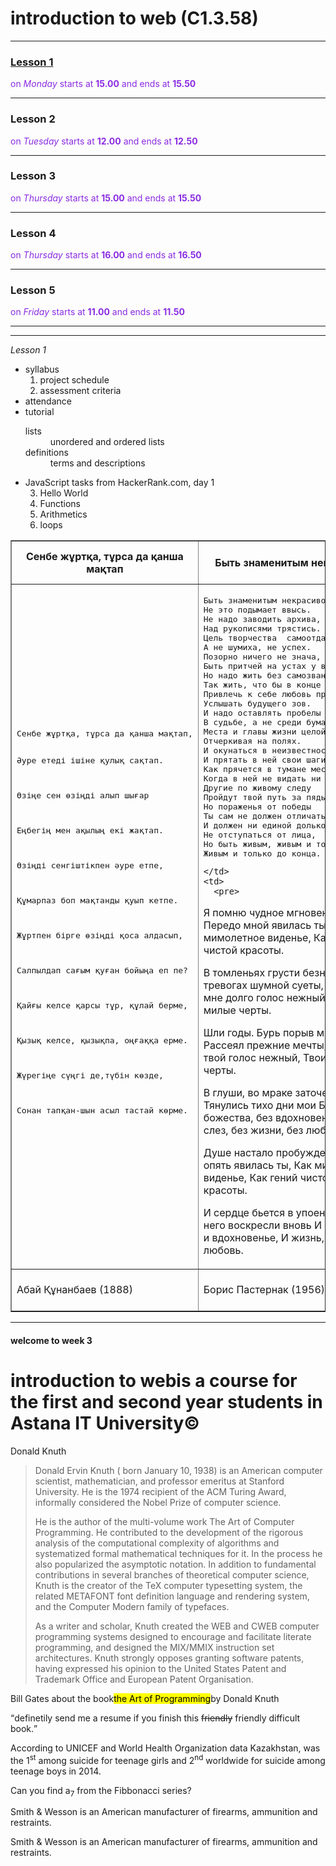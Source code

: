 <!DOCTYPE html>
<html>
<head>
  <style>
.schedule {
  color:blueviolet;
}
  </style>
<meta charset="utf-8">
<title>IT-1902</title>
</head>
<body>
<h1>introduction to web (C1.3.58)</h1>
<hr>
<h3><a href="#L1">Lesson 1</a></h3> <p class="schedule">on <i>Monday</i> starts at <b>15.00</b> and ends at <b>15.50</b> </p>
<hr>
 <h3>Lesson 2</h3><p class="schedule"> on <i>Tuesday</i> starts at <b>12.00</b> and ends at <b>12.50</b></b> </p>
<hr>
<h3>Lesson 3</h3><p class="schedule"> on <i>Thursday</i> starts at <b>15.00</b> and ends at <b>15.50</b> </p>
<hr>
<h3>Lesson 4</h3><p class="schedule"> on <i>Thursday</i> starts at <b>16.00</b> and ends at <b>16.50</b> </p>
<hr>
<h3>Lesson 5</h3><p class="schedule"> on <i>Friday</i> starts at <b>11.00</b> and ends at <b>11.50</b> </p>
<hr><hr>
<div id="L1">
  <em>Lesson 1</em>
  <ul>
    <li>syllabus
      <ol>
        <li>project schedule</li>
        <li>assessment criteria</li>
      </ol>
      <li>attendance</li>
      <li>tutorial</li>
      <dl>
        <dt>lists</dt>
        <dd>unordered and ordered lists</dd>
        <dt>definitions</dt>
        <dd>terms and descriptions</dd>
      </dl>
      <li>JavaScript tasks from HackerRank.com, day 1
        <ol start="3">
          <li>Hello World</li>
          <li>Functions</li>
          <li>Arithmetics</li>
          <li>loops</li>
        </ol>
      </li>
    </li>
  </ul>
</div>
<table border="1">
  <tr>
    <th>
      Сенбе жұртқа, тұрса да қанша мақтап
    </th>
    <th>
      Быть знаменитым некрасиво.
    </th>
    <th>
      Я помню чудное мгновенье
    </th>
  </tr>
  <tr>
    <td>
<pre>
Сенбе жұртқа, тұрса да қанша мақтап,

Әуре етеді ішіне қулық сақтап.

Өзіңе сен өзіңді алып шығар

Еңбегің мен ақылың екі жақтап. 

Өзіңді сенгіштікпен әуре етпе,

Құмарпаз боп мақтанды қуып кетпе.

Жұртпен бірге өзіңді қоса алдасып,

Салпылдап сағым қуған бойыңа еп пе?

Қайғы келсе қарсы тұр, құлай берме,

Қызық келсе, қызықпа, оңғаққа ерме.

Жүрегіңе сүңгі де,түбін көзде,

Сонан тапқан-шын асыл тастай көрме.
</pre>
    </td>
    <td>
<pre>
Быть знаменитым некрасиво.
Не это подымает ввысь.
Не надо заводить архива,
Над рукописями трястись.
Цель творчества  самоотдача,
А не шумиха, не успех.
Позорно ничего не знача,
Быть притчей на устах у всех.
Но надо жить без самозванства,
Так жить, что бы в конце концов
Привлечь к себе любовь пространства,
Услышать будущего зов.
И надо оставлять пробелы
В судьбе, а не среди бумаг,
Места и главы жизни целой
Отчеркивая на полях.
И окунаться в неизвестность,
И прятать в ней свои шаги,
Как прячется в тумане местность,
Когда в ней не видать ни зги.
Другие по живому следу
Пройдут твой путь за пядью пядь,
Но пораженья от победы
Ты сам не должен отличать.
И должен ни единой долькой
Не отступаться от лица,
Но быть живым, живым и только,
Живым и только до конца.
</pre>
    </td>
    <td>
      <pre>
Я помню чудное мгновенье:
Передо мной явилась ты,
Как мимолетное виденье,
Как гений чистой красоты.

В томленьях грусти безнадежной
В тревогах шумной суеты,
Звучал мне долго голос нежный
И снились милые черты.

Шли годы. Бурь порыв мятежный
Рассеял прежние мечты,
И я забыл твой голос нежный,
Твои небесные черты.

В глуши, во мраке заточенья
Тянулись тихо дни мои
Без божества, без вдохновенья,
Без слез, без жизни, без любви.

Душе настало пробужденье:
И вот опять явилась ты,
Как мимолетное виденье,
Как гений чистой красоты.

И сердце бьется в упоенье,
И для него воскресли вновь
И божество, и вдохновенье,
И жизнь, и слезы, и любовь.
      </pre>
    </td>
  </tr>
  <tr>
    <td>
      Абай Құнанбаев (1888)
    </td>
    <td>
      Борис Пастернак (1956)
    </td>
    <td>
      Александр Пушкин (1825)
    </td>
  <tr>
<table>
<hr>
<div id="week_3">
  <h4>welcome to week 3</h4>
  <h1>introduction to webis a course for the first and second year students in Astana&nbsp;IT&nbspUniversity&copy;</h1>
  <p>Donald Knuth</p>
  <blockquote>
    Donald Ervin Knuth ( born January 10, 1938) is an American computer scientist, mathematician, 
    and professor emeritus at Stanford University. He is the 1974 recipient of the ACM Turing Award, informally considered the Nobel Prize of computer science.

He is the author of the multi-volume work The Art of Computer Programming. He contributed to the development of the
 rigorous analysis of the computational complexity of algorithms and systematized formal mathematical techniques for it. In 
 the process he also popularized the asymptotic notation. In addition to fundamental contributions in several branches of theoretical computer science,
  Knuth is the creator of the TeX computer typesetting system, the related METAFONT font definition language and rendering system, and the Computer Modern family of typefaces.

As a writer and scholar, Knuth created the WEB and CWEB computer programming systems designed to encourage and facilitate literate programming,
 and designed the MIX/MMIX instruction set architectures. Knuth strongly opposes granting software patents, having expressed his opinion to the 
 United States Patent and Trademark Office and European Patent Organisation.    
</blockquote>
<p>Bill Gates about the book<mark>the Art of Programming</mark>by Donald Knuth  </p>
<q>definetily send me a resume if you finish this <del>friendly</del> friendly difficult book.</q>
<p>
  According to UNICEF and World Health Organization data Kazakhstan,
  was the 1<sup>st</sup> among suicide for teenage
  girls and 2<sup>nd</sup> worldwide for suicide among
  teenage boys in 2014.
</p>
<p>Can you find a<sub>7</sub> from the Fibbonacci series? </p>
<p>Smith &amp Wesson is an American manufacturer of firearms, ammunition and restraints.</p>
<p>Smith & Wesson is an American manufacturer of firearms, ammunition and restraints.</p>
  <p>&nbsp;</p>
  <p>&nbsp;</p>
  <p>&nbsp;</p>
  <p>&nbsp;</p>
  <p>&nbsp;</p>
  <p>&nbsp;</p>
  <p>&nbsp;</p>
  <p>&nbsp;</p>
  <p>&nbsp;</p>
  <p>&nbsp;</p>
</div>
</body>
</html>
